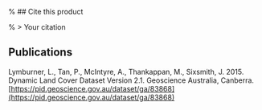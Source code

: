 % ## Cite this product

% > Your citation

## Publications

Lymburner, L., Tan, P., McIntyre, A., Thankappan, M., Sixsmith, J. 2015. Dynamic Land Cover Dataset Version 2.1. Geoscience Australia, Canberra. [https://pid.geoscience.gov.au/dataset/ga/83868](https://pid.geoscience.gov.au/dataset/ga/83868)

